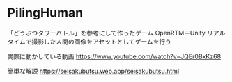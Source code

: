 # PilingHuman

「どうぶつタワーバトル」を参考にして作ったゲーム
OpenRTM＋Unity
リアルタイムで撮影した人間の画像をアセットとしてゲームを行う

実際に動かしている動画
https://www.youtube.com/watch?v=JQEr0BxKz68

簡単な解説
https://seisakubutsu.web.app/seisakubutsu.html

